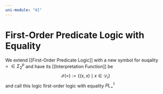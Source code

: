 ```yaml
---
uni-module: "AI"
---
```


# First-Order Predicate Logic with Equality

We extend [[First-Order Predicate Logic]] with a new symbol for euqality $=\in\Sigma^p_2$ and have its [[Interpretation Function]] be
$$\mathcal{I}(=):=\left\{(x, x) \mid x \in \mathcal{D}_\iota\right\}$$
and call this logic first-order logic with equality $PL_=^1$
